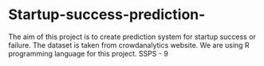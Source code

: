 # Startup-success-prediction-
The aim of this project is to create prediction system for startup success or failure. The dataset is taken from crowdanalytics website. We are using R programming language for this project. 
SSPS - 9
